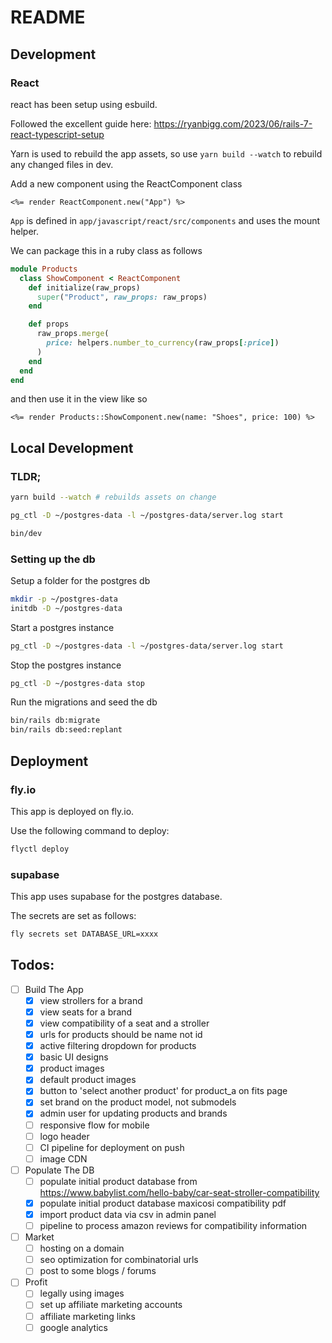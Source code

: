# README

## Development

### React

react has been setup using esbuild.

Followed the excellent guide here: https://ryanbigg.com/2023/06/rails-7-react-typescript-setup

Yarn is used to rebuild the app assets, so use `yarn build --watch` to rebuild any changed files in dev.

Add a new component using the ReactComponent class
```erb
<%= render ReactComponent.new("App") %>
```

`App` is defined in `app/javascript/react/src/components` and uses the mount helper.

We can package this in a ruby class as follows
```ruby
module Products
  class ShowComponent < ReactComponent
    def initialize(raw_props)
      super("Product", raw_props: raw_props)
    end

    def props
      raw_props.merge(
        price: helpers.number_to_currency(raw_props[:price])
      )
    end
  end
end
```

and then use it in the view like so

```erb
<%= render Products::ShowComponent.new(name: "Shoes", price: 100) %>
```

## Local Development

### TLDR;
```bash
yarn build --watch # rebuilds assets on change
```
```bash
pg_ctl -D ~/postgres-data -l ~/postgres-data/server.log start
```
```bash
bin/dev
```

### Setting up the db

Setup a folder for the postgres db 
```bash
mkdir -p ~/postgres-data
initdb -D ~/postgres-data
```

Start a postgres instance

```bash
pg_ctl -D ~/postgres-data -l ~/postgres-data/server.log start
```

Stop the postgres instance
```bash
pg_ctl -D ~/postgres-data stop
```

Run the migrations and seed the db
```bash
bin/rails db:migrate
bin/rails db:seed:replant
```

## Deployment

### fly.io

This app is deployed on fly.io.

Use the following command to deploy:
```bash
flyctl deploy
```

### supabase

This app uses supabase for the postgres database.

The secrets are set as follows:

```bash
fly secrets set DATABASE_URL=xxxx
```

## Todos:

- [ ] Build The App
    - [x] view strollers for a brand
    - [x] view seats for a brand
    - [x] view compatibility of a seat and a stroller
    - [x] urls for products should be name not id
    - [x] active filtering dropdown for products
    - [x] basic UI designs
    - [x] product images
    - [x] default product images
    - [x] button to 'select another product' for product_a on fits page
    - [x] set brand on the product model, not submodels
    - [x] admin user for updating products and brands
    - [ ] responsive flow for mobile
    - [ ] logo header
    - [ ] CI pipeline for deployment on push
    - [ ] image CDN
- [ ] Populate The DB
    - [ ] populate initial product database from https://www.babylist.com/hello-baby/car-seat-stroller-compatibility
    - [x] populate initial product database maxicosi compatibility pdf
    - [x] import product data via csv in admin panel
    - [ ] pipeline to process amazon reviews for compatibility information
- [ ] Market
    - [ ] hosting on a domain
    - [ ] seo optimization for combinatorial urls
    - [ ] post to some blogs / forums
- [ ] Profit
    - [ ] legally using images
    - [ ] set up affiliate marketing accounts
    - [ ] affiliate marketing links
    - [ ] google analytics
